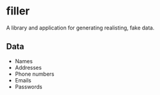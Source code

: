 # filler

A library and application for generating realisting, fake data.

## Data

- Names
- Addresses
- Phone numbers
- Emails
- Passwords